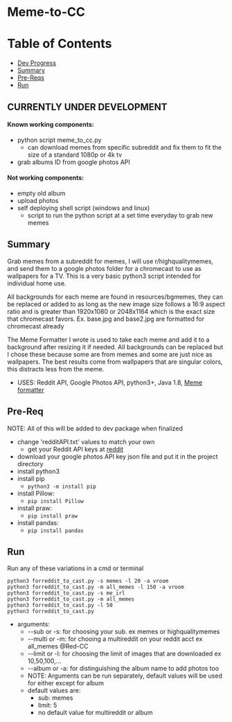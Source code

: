 # Meme-to-CC

# Table of Contents

- [Dev Progress](https://github.com/WalterMitty2112/Meme-to-CC#currently-under-development)
- [Summary](https://github.com/WalterMitty2112/Meme-to-CC#summary)
- [Pre-Reqs](https://github.com/WalterMitty2112/Meme-to-CC#pre-req)
- [Run](https://github.com/WalterMitty2112/Meme-to-CC#run)

## CURRENTLY UNDER DEVELOPMENT
#### Known working components:
   - python script meme_to_cc.py
      - can download memes from specific subreddit and fix them to fit the size of a standard 1080p or 4k tv
   - grab albums ID from google photos API
#### Not working components:
   - empty old album
   - upload photos 
   - self deploying shell script (windows and linux)
      - script to run the python script at a set time everyday to grab new memes

## Summary 
  Grab memes from a subreddit for memes, I will use r/highqualitymemes, and send them to a google photos folder for
  a chromecast to use as wallpapers for a TV. This is a very basic python3 script intended for individual home use.
  
  All backgrounds for each meme are found in resources/bgmemes, they can be replaced or added to as long as the new image size follows a 16:9 aspect ratio and is greater than 1920x1080 or 2048x1164 which is the exact size that chromecast favors. Ex. base.jpg and base2.jpg are formatted for chromecast already
  
  The Meme Formatter I wrote is used to take each meme and add it to a background after resizing it if needed. All backgrounds can be replaced but I chose these because some are from memes and some are just nice as wallpapers. The best results come from wallpapers that are singular colors, this distracts less from the meme.
  
  - USES: Reddit API, Google Photos API, python3+, Java 1.8, [Meme formatter](https://github.com/WalterMitty2112/Meme-Formatter-for-Chromecast)

## Pre-Req

NOTE: All of this will be added to dev package when finalized

  - change 'redditAPI.txt' values to match your own
    - get your Reddit API keys at [reddit](https://www.reddit.com/prefs/apps)
  - download your google photos API key json file and put it in the project directory
  - install python3
  - install pip
    - `python3 -m install pip`
  - install Pillow:
    - `pip install Pillow`
  - install praw:
    - `pip install praw`
  - install pandas:
    - `pip install pandas`

## Run
Run any of these variations in a cmd or terminal 
```
python3 forreddit_to_cast.py -s memes -l 20 -a vroom
python3 forreddit_to_cast.py -m all_memes -l 150 -a vroom
python3 forreddit_to_cast.py -s me_irl
python3 forreddit_to_cast.py -m all_memes
python3 forreddit_to_cast.py -l 50
python3 forreddit_to_cast.py
```
  - arguments: 
    - --sub or -s: for choosing your sub. ex memes or highqualitymemes
    - --multi or -m: for chooing a multireddit on your reddit acct ex all_memes @Red-CC
    - --limit or -l: for choosing the limit of images that are downloaded ex 10,50,100,...
    - --album or -a: for distinguishing the album name to add photos too
    - NOTE: Arguments can be run separately, default values will be used for either except for album
    - default values are:
        - sub: memes
        - limit: 5
        - no default value for multireddit or album
